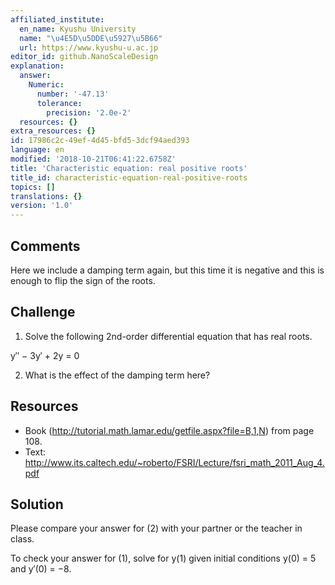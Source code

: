 ```yaml
---
affiliated_institute:
  en_name: Kyushu University
  name: "\u4E5D\u5DDE\u5927\u5B66"
  url: https://www.kyushu-u.ac.jp
editor_id: github.NanoScaleDesign
explanation:
  answer:
    Numeric:
      number: '-47.13'
      tolerance:
        precision: '2.0e-2'
  resources: {}
extra_resources: {}
id: 17986c2c-49ef-4d45-bfd5-3dcf94aed393
language: en
modified: '2018-10-21T06:41:22.6758Z'
title: 'Characteristic equation: real positive roots'
title_id: characteristic-equation-real-positive-roots
topics: []
translations: {}
version: '1.0'
---
```


## Comments

Here we include a damping term again, but this time it is negative and this is enough to flip the sign of the roots.

## Challenge

1. Solve the following 2nd-order differential equation that has real roots.

y′′ − 3y′ + 2y = 0

2. What is the effect of the damping term here?

## Resources

- Book (http://tutorial.math.lamar.edu/getfile.aspx?file=B,1,N) from page 108.
- Text: http://www.its.caltech.edu/~roberto/FSRI/Lecture/fsri_math_2011_Aug_4.pdf

## Solution

Please compare your answer for (2) with your partner or the teacher in class.

To check your answer for (1), solve for y(1) given initial conditions y(0) = 5 and y′(0) = −8.
